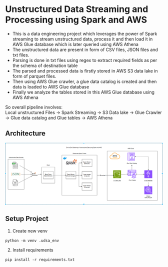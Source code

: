 # Unstructured Data Streaming and Processing using Spark and AWS
- This is a data engineering project which leverages the power of Spark streaming to stream unstructured data, process it and then load it in AWS Glue database which is later queried using AWS Athena
- The unstructured data are present in form of CSV files, JSON files and txt files.
- Parsing is done in txt files using regex to extract required fields as per the schema of destination table
- The parsed and processed data is firstly stored in AWS S3 data lake in form of parquet files.
- Then using AWS Glue crawler, a glue data catalog is created and then data is loaded to AWS Glue database
- Finally we analyze the tables stored in this AWS Glue database using AWS Athena

So overall pipeline involves:  
Local unstructured Files -> Spark Streaming -> S3 Data lake -> Glue Crawler -> Glue data catalog and Glue tables -> AWS Athena

## Architecture
![Unstructured Data Streaming and Processing Pipeline](unstructured_pipeline_aws.png)

## Setup Project
1. Create new venv
```
python -m venv .udsa_env
```

2. Install requirements
```
pip install -r requirements.txt
```

